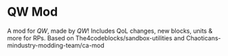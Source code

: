 # QW Mod 

A mod for *QW*, made by *QW*!
Includes QoL changes, new blocks, units & more for RPs.
Based on The4codeblocks/sandbox-utilities and Chaoticans-mindustry-modding-team/ca-mod
